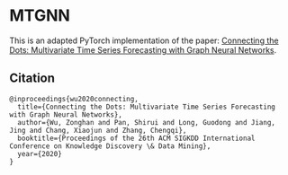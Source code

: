 # MTGNN
This is an adapted PyTorch implementation of the paper: [Connecting the Dots: Multivariate Time Series Forecasting with Graph Neural Networks](https://arxiv.org/abs/2005.11650). 

## Citation

```
@inproceedings{wu2020connecting,
  title={Connecting the Dots: Multivariate Time Series Forecasting with Graph Neural Networks},
  author={Wu, Zonghan and Pan, Shirui and Long, Guodong and Jiang, Jing and Chang, Xiaojun and Zhang, Chengqi},
  booktitle={Proceedings of the 26th ACM SIGKDD International Conference on Knowledge Discovery \& Data Mining},
  year={2020}
}
```

